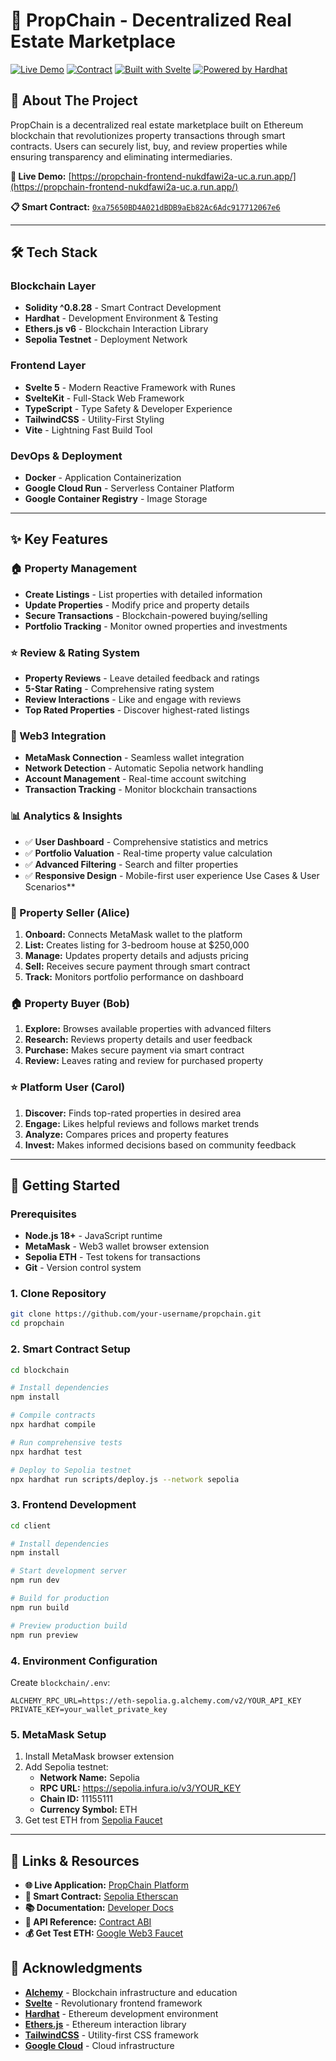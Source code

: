 # 🏢 PropChain - Decentralized Real Estate Marketplace

[![Live Demo](https://img.shields.io/badge/Live-Demo-brightgreen)](https://propchain-frontend-nukdfawi2a-uc.a.run.app/)
[![Contract](https://img.shields.io/badge/Contract-Sepolia-blue)](https://sepolia.etherscan.io/address/0xa75650BD4A021dBDB9aEb82Ac6Adc917712067e6)
[![Built with Svelte](https://img.shields.io/badge/Built%20with-Svelte%205-orange)](https://svelte.dev/)
[![Powered by Hardhat](https://img.shields.io/badge/Powered%20by-Hardhat-yellow)](https://hardhat.org/)

## 🌟 **About The Project**

PropChain is a decentralized real estate marketplace built on Ethereum blockchain that revolutionizes property transactions through smart contracts. Users can securely list, buy, and review properties while ensuring transparency and eliminating intermediaries.

**🚀 Live Demo:** [https://propchain-frontend-nukdfawi2a-uc.a.run.app/](https://propchain-frontend-nukdfawi2a-uc.a.run.app/)

**📋 Smart Contract:** [`0xa75650BD4A021dBDB9aEb82Ac6Adc917712067e6`](https://sepolia.etherscan.io/address/0xa75650BD4A021dBDB9aEb82Ac6Adc917712067e6)

---

## 🛠️ **Tech Stack**

### **Blockchain Layer**

- **Solidity ^0.8.28** - Smart Contract Development
- **Hardhat** - Development Environment & Testing
- **Ethers.js v6** - Blockchain Interaction Library
- **Sepolia Testnet** - Deployment Network

### **Frontend Layer**

- **Svelte 5** - Modern Reactive Framework with Runes
- **SvelteKit** - Full-Stack Web Framework
- **TypeScript** - Type Safety & Developer Experience
- **TailwindCSS** - Utility-First Styling
- **Vite** - Lightning Fast Build Tool

### **DevOps & Deployment**

- **Docker** - Application Containerization
- **Google Cloud Run** - Serverless Container Platform
- **Google Container Registry** - Image Storage

---

## ✨ **Key Features**

### **🏠 Property Management**

- **Create Listings** - List properties with detailed information
- **Update Properties** - Modify price and property details
- **Secure Transactions** - Blockchain-powered buying/selling
- **Portfolio Tracking** - Monitor owned properties and investments

### **⭐ Review & Rating System**

- **Property Reviews** - Leave detailed feedback and ratings
- **5-Star Rating** - Comprehensive rating system
- **Review Interactions** - Like and engage with reviews
- **Top Rated Properties** - Discover highest-rated listings

### **🔐 Web3 Integration**

- **MetaMask Connection** - Seamless wallet integration
- **Network Detection** - Automatic Sepolia network handling
- **Account Management** - Real-time account switching
- **Transaction Tracking** - Monitor blockchain transactions

### **📊 Analytics & Insights**

- ✅ **User Dashboard** - Comprehensive statistics and metrics
- ✅ **Portfolio Valuation** - Real-time property value calculation
- ✅ **Advanced Filtering** - Search and filter properties
- ✅ **Responsive Design** - Mobile-first user experience
  Use Cases & User Scenarios\*\*

### **🏡 Property Seller (Alice)**

1. **Onboard:** Connects MetaMask wallet to the platform
2. **List:** Creates listing for 3-bedroom house at $250,000
3. **Manage:** Updates property details and adjusts pricing
4. **Sell:** Receives secure payment through smart contract
5. **Track:** Monitors portfolio performance on dashboard

### **🏠 Property Buyer (Bob)**

1. **Explore:** Browses available properties with advanced filters
2. **Research:** Reviews property details and user feedback
3. **Purchase:** Makes secure payment via smart contract
4. **Review:** Leaves rating and review for purchased property

### **⭐ Platform User (Carol)**

1. **Discover:** Finds top-rated properties in desired area
2. **Engage:** Likes helpful reviews and follows market trends
3. **Analyze:** Compares prices and property features
4. **Invest:** Makes informed decisions based on community feedback

---

## 🚀 **Getting Started**

### **Prerequisites**

- **Node.js 18+** - JavaScript runtime
- **MetaMask** - Web3 wallet browser extension
- **Sepolia ETH** - Test tokens for transactions
- **Git** - Version control system

### **1. Clone Repository**

```bash
git clone https://github.com/your-username/propchain.git
cd propchain
```

### **2. Smart Contract Setup**

```bash
cd blockchain

# Install dependencies
npm install

# Compile contracts
npx hardhat compile

# Run comprehensive tests
npx hardhat test

# Deploy to Sepolia testnet
npx hardhat run scripts/deploy.js --network sepolia
```

### **3. Frontend Development**

```bash
cd client

# Install dependencies
npm install

# Start development server
npm run dev

# Build for production
npm run build

# Preview production build
npm run preview
```

### **4. Environment Configuration**

Create `blockchain/.env`:

```env
ALCHEMY_RPC_URL=https://eth-sepolia.g.alchemy.com/v2/YOUR_API_KEY
PRIVATE_KEY=your_wallet_private_key
```

### **5. MetaMask Setup**

1. Install MetaMask browser extension
2. Add Sepolia testnet:
   - **Network Name:** Sepolia
   - **RPC URL:** https://sepolia.infura.io/v3/YOUR_KEY
   - **Chain ID:** 11155111
   - **Currency Symbol:** ETH
3. Get test ETH from [Sepolia Faucet](https://sepoliafaucet.com/)

---

## 🔗 **Links & Resources**

- **🌐 Live Application:** [PropChain Platform](https://propchain-frontend-nukdfawi2a-uc.a.run.app/)
- **📜 Smart Contract:** [Sepolia Etherscan](https://sepolia.etherscan.io/address/0xa75650BD4A021dBDB9aEb82Ac6Adc917712067e6)
- **📚 Documentation:** [Developer Docs](/docs)
- **🔧 API Reference:** [Contract ABI](/blockchain/artifacts)
- **💰 Get Test ETH:** [Google Web3 Faucet](https://cloud.google.com/application/web3/faucet)

## 🙏 **Acknowledgments**

- **[Alchemy](https://alchemy.com/)** - Blockchain infrastructure and education
- **[Svelte](https://svelte.dev/)** - Revolutionary frontend framework
- **[Hardhat](https://hardhat.org/)** - Ethereum development environment
- **[Ethers.js](https://ethers.org/)** - Ethereum interaction library
- **[TailwindCSS](https://tailwindcss.com/)** - Utility-first CSS framework
- **[Google Cloud](https://cloud.google.com/)** - Cloud infrastructure
